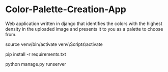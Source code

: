 # Color-Palette-Creation-App
Web application written in django that identifies the colors with the highest density in the uploaded image and presents it to you as a palette to choose from.

source venv/bin/activate 
venv\Scripts\activate

pip install -r requirements.txt

python manage.py runserver
